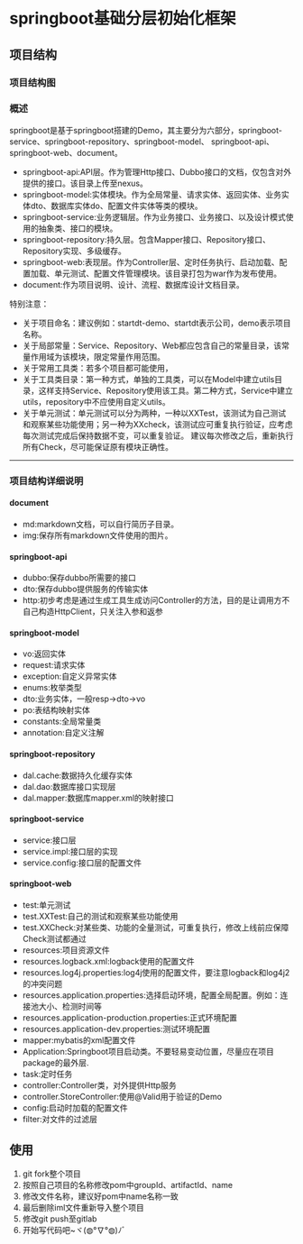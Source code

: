 # springboot基础分层初始化框架

## 项目结构

### 项目结构图



### 概述

springboot是基于springboot搭建的Demo，其主要分为六部分，springboot-service、springboot-repository、springboot-model、
springboot-api、springboot-web、document。

* springboot-api:API层。作为管理Http接口、Dubbo接口的文档，仅包含对外提供的接口。该目录上传至nexus。
* springboot-model:实体模块。作为全局常量、请求实体、返回实体、业务实体dto、数据库实体do、配置文件实体等类的模块。
* springboot-service:业务逻辑层。作为业务接口、业务接口、以及设计模式使用的抽象类、接口的模块。
* springboot-repository:持久层。包含Mapper接口、Repository接口、Repository实现、多级缓存。
* springboot-web:表现层。作为Controller层、定时任务执行、启动加载、配置加载、单元测试、配置文件管理模块。该目录打包为war作为发布使用。
* document:作为项目说明、设计、流程、数据库设计文档目录。

特别注意：

* 关于项目命名：建议例如：startdt-demo、startdt表示公司，demo表示项目名称。
* 关于局部常量：Service、Repository、Web都应包含自己的常量目录，该常量作用域为该模块，限定常量作用范围。
* 关于常用工具类：若多个项目都可能使用，
* 关于工具类目录：第一种方式，单独的工具类，可以在Model中建立utils目录，这样支持Service、Repository使用该工具。第二种方式，Service中建立utils，repository中不应使用自定义utils。
* 关于单元测试：单元测试可以分为两种，一种以XXTest，该测试为自己测试和观察某些功能使用；另一种为XXcheck，该测试应可重复执行验证，应考虑每次测试完成后保持数据不变，可以重复验证。
建议每次修改之后，重新执行所有Check，尽可能保证原有模块正确性。

-----

### 项目结构详细说明

#### document
* md:markdown文档，可以自行简历子目录。
* img:保存所有markdown文件使用的图片。

#### springboot-api
* dubbo:保存dubbo所需要的接口
* dto:保存dubbo提供服务的传输实体
* http:初步考虑是通过生成工具生成访问Controller的方法，目的是让调用方不自己构造HttpClient，只关注入参和返参

#### springboot-model
* vo:返回实体
* request:请求实体
* exception:自定义异常实体
* enums:枚举类型
* dto:业务实体，一般resp->dto->vo
* po:表结构映射实体
* constants:全局常量类
* annotation:自定义注解

#### springboot-repository
* dal.cache:数据持久化缓存实体
* dal.dao:数据库接口实现层
* dal.mapper:数据库mapper.xml的映射接口

#### springboot-service
* service:接口层
* service.impl:接口层的实现
* service.config:接口层的配置文件

#### springboot-web
* test:单元测试
* test.XXTest:自己的测试和观察某些功能使用
* test.XXCheck:对某些类、功能的全量测试，可重复执行，修改上线前应保障Check测试都通过
* resources:项目资源文件
* resources.logback.xml:logback使用的配置文件
* resources.log4j.properties:log4j使用的配置文件，要注意logback和log4j2的冲突问题
* resources.application.properties:选择启动环境，配置全局配置。例如：连接池大小、检测时间等
* resources.application-production.properties:正式环境配置
* resources.application-dev.properties:测试环境配置
* mapper:mybatis的xml配置文件
* Application:Springboot项目启动类。不要轻易变动位置，尽量应在项目package的最外层.
* task:定时任务
* controller:Controller类，对外提供Http服务
* controller.StoreController:使用@Valid用于验证的Demo
* config:启动时加载的配置文件
* filter:对文件的过滤层

## 使用

1. git fork整个项目
2. 按照自己项目的名称修改pom中groupId、artifactId、name
3. 修改文件名称，建议好pom中name名称一致
4. 最后删除iml文件重新导入整个项目
5. 修改git push至gitlab
6. 开始写代码吧~ヾ(◍°∇°◍)ﾉﾞ

